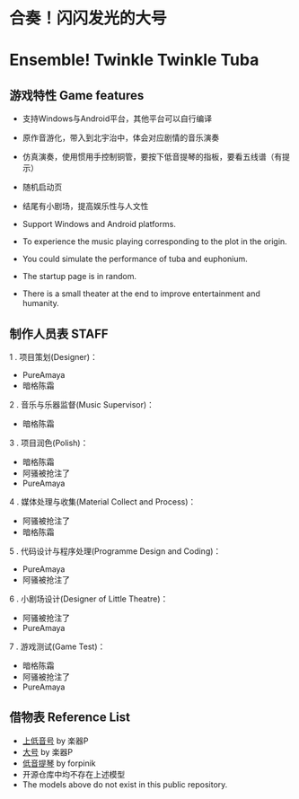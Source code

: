 # 合奏！闪闪发光的大号
# Ensemble! Twinkle Twinkle Tuba

## 游戏特性 Game features

- 支持Windows与Android平台，其他平台可以自行编译

- 原作音游化，带入到北宇治中，体会对应剧情的音乐演奏

- 仿真演奏，使用惯用手控制铜管，要按下低音提琴的指板，要看五线谱（有提示）

- 随机启动页

- 结尾有小剧场，提高娱乐性与人文性

- Support Windows and Android platforms.

- To experience the music playing corresponding to the plot in the origin.

- You could simulate the performance of tuba and euphonium. 

- The startup page is in random.

- There is a small theater at the end to improve entertainment and humanity.

## 制作人员表 STAFF

1 . 项目策划(Designer)：

- PureAmaya
- 暗格陈霜


2 . 音乐与乐器监督(Music Supervisor)：
 - 暗格陈霜

3 . 项目润色(Polish)：
- 暗格陈霜
- 阿骚被抢注了
- PureAmaya

4 . 媒体处理与收集(Material Collect and Process)：
- 阿骚被抢注了
- 暗格陈霜

5 . 代码设计与程序处理(Programme Design and Coding)：
- PureAmaya
- 阿骚被抢注了

6 . 小剧场设计(Designer of Little Theatre)：
- 阿骚被抢注了
- PureAmaya

7 . 游戏测试(Game Test)：
- 暗格陈霜
- 阿骚被抢注了
- PureAmaya



## 借物表 Reference List
- [上低音号](https://ux.getuploader.com/instruments_3Dmodels/download/27) by 楽器P
- [大号](https://ux.getuploader.com/instruments_3Dmodels/download/15) by 楽器P
- [低音提琴](https://sketchfab.com/3d-models/old-double-bass-033da97c0a4549d28a9ff24e62f2ac43) by forpinik
- 开源仓库中均不存在上述模型
- The models above do not exist in this public repository.

 
